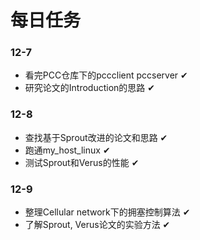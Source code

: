 # 每日任务

### 12-7

- 看完PCC仓库下的pccclient pccserver ✔
- 研究论文的Introduction的思路 ✔

### 12-8

- 查找基于Sprout改进的论文和思路 ✔
- 跑通my_host_linux ✔
- 测试Sprout和Verus的性能 ✔

### 12-9

- 整理Cellular network下的拥塞控制算法 ✔
- 了解Sprout, Verus论文的实验方法 ✔